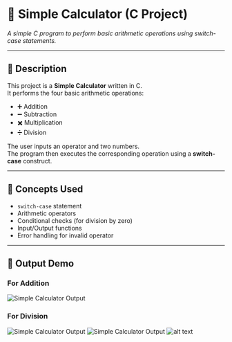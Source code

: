 # 🧮 Simple Calculator (C Project)

*A simple C program to perform basic arithmetic operations using switch-case statements.*

---

## 📘 Description
This project is a **Simple Calculator** written in C.  
It performs the four basic arithmetic operations:
- ➕ Addition  
- ➖ Subtraction  
- ✖️ Multiplication  
- ➗ Division  

The user inputs an operator and two numbers.  
The program then executes the corresponding operation using a **switch-case** construct.

---

## 🧠 Concepts Used
- `switch-case` statement  
- Arithmetic operators  
- Conditional checks (for division by zero)  
- Input/Output functions  
- Error handling for invalid operator

---
## 🎥 Output Demo
### For Addition
![Simple Calculator Output](https://s4.ezgif.com/tmp/ezgif-428e59cde1074c.gif)

### For Division
![Simple Calculator Output](https://s4.ezgif.com/tmp/ezgif-42e9e520bee582.gif)
![Simple Calculator Output](https://s4.ezgif.com/tmp/ezgif-4e62ca34681a44.gif)
![alt text](<Recording 2025-10-19 234833.gif>)